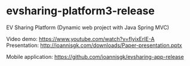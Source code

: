 # evsharing-platform3-release
EV Sharing Platform (Dynamic web project with Java Spring MVC)

Video demo: https://www.youtube.com/watch?v=flyixErIE-A
</br>Presentation: http://ioannisgk.com/downloads/Paper-presentation.pptx

Mobile application: https://github.com/ioannisgk/evsharing-app-release
